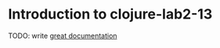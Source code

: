 # Introduction to clojure-lab2-13

TODO: write [great documentation](http://jacobian.org/writing/what-to-write/)
